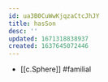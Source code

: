 ```yaml
---
id: ua3B0CuWwKjqzaCtcJhJY
title: hasSon
desc: ''
updated: 1671318838937
created: 1637645072446
---
```




- [[c.Sphere]] #familial
